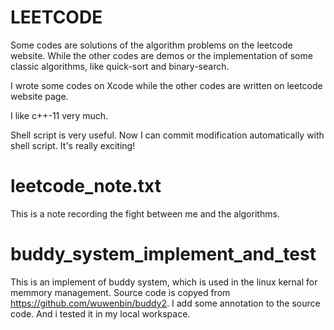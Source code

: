 
# LEETCODE

Some codes are solutions of the algorithm problems on the leetcode website.
While the other codes are demos or the implementation of some classic algorithms, like quick-sort and binary-search.

I wrote some codes on Xcode while the other codes are written on leetcode website page.

I like c++-11 very much.

Shell script is very useful.
Now I can commit modification automatically with shell script.
It's really exciting!

# leetcode_note.txt
This is a note recording the fight between me and the algorithms.

# buddy_system_implement_and_test
This is an implement of buddy system, which is used in the linux kernal for memmory management.
Source code is copyed from https://github.com/wuwenbin/buddy2.
I add some annotation to the source code.
And i tested it in my local workspace.
